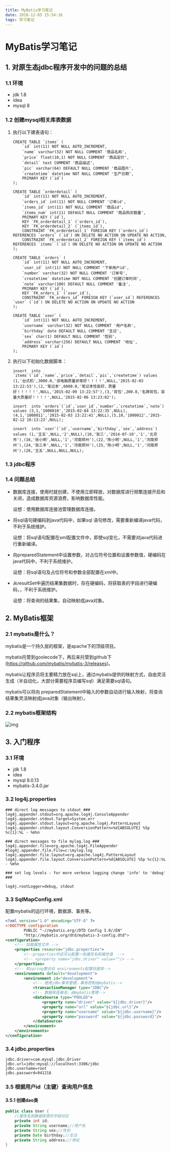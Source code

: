 ```yaml
---
title: MyBatis学习笔记
date: 2018-12-05 15:54:16
tags: 学习笔记
---
```


# MyBatis学习笔记

## 1. 对原生态jdbc程序开发中的问题的总结

### 1.1 环境

- jdk 1.8
- idea
- mysql 8

### 1.2 创建mysql相关库表数据

1. 执行以下建表语句：

   ```mysql
   CREATE TABLE `items` (
       `id` int(11) NOT NULL AUTO_INCREMENT,
       `name` varchar(32) NOT NULL COMMENT '商品名称',
       `price` float(10,1) NOT NULL COMMENT '商品定价',
       `detail` text COMMENT '商品描述',
       `pic` varchar(64) DEFAULT NULL COMMENT '商品图片',
       `createtime` datetime NOT NULL COMMENT '生产日期',
       PRIMARY KEY (`id`)
   );
   
   CREATE TABLE `orderdetail` (
       `id` int(11) NOT NULL AUTO_INCREMENT,
       `orders_id` int(11) NOT NULL COMMENT '订单id',
       `items_id` int(11) NOT NULL COMMENT '商品id',
       `items_num` int(11) DEFAULT NULL COMMENT '商品购买数量',
       PRIMARY KEY (`id`),
       KEY `FK_orderdetail_1` (`orders_id`),
       KEY `FK_orderdetail_2` (`items_id`),
       CONSTRAINT `FK_orderdetail_1` FOREIGN KEY (`orders_id`) REFERENCES `orders` (`id`) ON DELETE NO ACTION ON UPDATE NO ACTION,
       CONSTRAINT `FK_orderdetail_2` FOREIGN KEY (`items_id`) REFERENCES `items` (`id`) ON DELETE NO ACTION ON UPDATE NO ACTION
   );
   
   CREATE TABLE `orders` (
       `id` int(11) NOT NULL AUTO_INCREMENT,
       `user_id` int(11) NOT NULL COMMENT '下单用户id',
       `number` varchar(32) NOT NULL COMMENT '订单号',
       `createtime` datetime NOT NULL COMMENT '创建订单时间',
       `note` varchar(100) DEFAULT NULL COMMENT '备注',
       PRIMARY KEY (`id`),
       KEY `FK_orders_1` (`user_id`),
       CONSTRAINT `FK_orders_id` FOREIGN KEY (`user_id`) REFERENCES `user` (`id`) ON DELETE NO ACTION ON UPDATE NO ACTION
   );
   
   CREATE TABLE `user` (
       `id` int(11) NOT NULL AUTO_INCREMENT,
       `username` varchar(32) NOT NULL COMMENT '用户名称',
       `birthday` date DEFAULT NULL COMMENT '生日',
       `sex` char(1) DEFAULT NULL COMMENT '性别',
       `address` varchar(256) DEFAULT NULL COMMENT '地址',
       PRIMARY KEY (`id`)
   );
   
   ```

2. 执行以下初始化数据脚本：

   ```mysql
   insert  into `items`(`id`,`name`,`price`,`detail`,`pic`,`createtime`) values (1,'台式机',3000.0,'该电脑质量非常好！！！！',NULL,'2015-02-03 13:22:53'),(2,'笔记本',6000.0,'笔记本性能好，质量好！！！！！',NULL,'2015-02-09 13:22:57'),(3,'背包',200.0,'名牌背包，容量大质量好！！！！',NULL,'2015-02-06 13:23:02');
   
   insert  into `orders`(`id`,`user_id`,`number`,`createtime`,`note`) values (3,1,'1000010','2015-02-04 13:22:35',NULL),(4,1,'1000011','2015-02-03 13:22:41',NULL),(5,10,'1000012','2015-02-12 16:13:23',NULL);
   
   insert  into `user`(`id`,`username`,`birthday`,`sex`,`address`) values (1,'王五',NULL,'2',NULL),(10,'张三','2014-07-10','1','北京市'),(16,'张小明',NULL,'1','河南郑州'),(22,'陈小明',NULL,'1','河南郑州'),(24,'张三丰',NULL,'1','河南郑州'),(25,'陈小明',NULL,'1','河南郑州'),(26,'王五',NULL,NULL,NULL);
   ```

### 1.3 jdbc程序

### 1.4 问题总结

- 数据库连接，使用时就创建，不使用立即释放，对数据库进行频繁连接开启和关闭，造成数据库资源浪费，影响数据库性能。

  设想：使用数据库连接池管理数据库连接。

- 将sql语句硬编码到java代码中，如果sql 语句修改，需要重新编译java代码，不利于系统维护。

  设想：将sql语句配置在xml配置文件中，即使sql变化，不需要对java代码进行重新编译。

- 向preparedStatement中设置参数，对占位符号位置和设置参数值，硬编码在java代码中，不利于系统维护。

  设想：将sql语句及占位符号和参数全部配置在xml中。

- 从resultSet中遍历结果集数据时，存在硬编码，将获取表的字段进行硬编码，，不利于系统维护。

  设想：将查询的结果集，自动映射成java对象。

## 2. MyBatis框架

### 2.1 mybatis是什么？

mybatis是一个持久层的框架，是apache下的顶级项目。

mybatis托管到goolecode下，再后来托管到github下(https://github.com/mybatis/mybatis-3/releases)。

mybatis让程序员将主要精力放在sql上，通过mybatis提供的映射方式，自由灵活生成（半自动化，大部分需要程序员编写sql）满足需要sql语句。

mybatis可以将向 preparedStatement中输入的参数自动进行输入映射，将查询结果集灵活映射成java对象（输出映射）。

### 2.2 mybatis框架结构

![img](file:///C:/Users/Xmoss/AppData/Local/Temp/msohtmlclip1/01/clip_image001.gif)

## 3. 入门程序

### 3.1 环境

- jdk 1.8
- idea
- mysql 8.0.13
- mybatis-3.4.0.jar

### 3.2 log4j.properties

```prop
### direct log messages to stdout ###
log4j.appender.stdout=org.apache.log4j.ConsoleAppender
log4j.appender.stdout.Target=System.err
log4j.appender.stdout.layout=org.apache.log4j.PatternLayout
log4j.appender.stdout.layout.ConversionPattern=%d{ABSOLUTE} %5p %c{1}:%L - %m%n

### direct messages to file mylog.log ###
log4j.appender.file=org.apache.log4j.FileAppender
#log4j.appender.file.File=c:\mylog.log
log4j.appender.file.layout=org.apache.log4j.PatternLayout
log4j.appender.file.layout.ConversionPattern=%d{ABSOLUTE} %5p %c{1}:%L - %m%n

### set log levels - for more verbose logging change 'info' to 'debug' ###

log4j.rootLogger=debug, stdout
```

### 3.3 SqlMapConfig.xml

配置mybatis的运行环境，数据源、事务等。

```xml
<?xml version="1.0" encoding="UTF-8" ?>
<!DOCTYPE configuration
        PUBLIC "-//mybatis.org//DTD Config 3.0//EN"
        "http://mybatis.org/dtd/mybatis-3-config.dtd">
<configuration>
    <!-- 加载属性文件 -->
    <properties resource="jdbc.properties">
        <!--properties中还可以配置一些属性名和属性值  -->
        <!-- <property name="jdbc.driver" value=""/> -->
    </properties>
    <!-- 和spring整合后 environments配置将废除-->
    <environments default="development">
        <environment id="development">
            <!-- 使用jdbc事务管理，事务控制由mybatis-->
            <transactionManager type="JDBC"/>
            <!-- 数据库连接池，由mybatis管理-->
            <dataSource type="POOLED">
                <property name="driver" value="${jdbc.driver}"/>
                <property name="url" value="${jdbc.url}"/>
                <property name="username" value="${jdbc.username}"/>
                <property name="password" value="${jdbc.password}"/>
            </dataSource>
        </environment>
    </environments>
</configuration>
```

### 3.4 jdbc.properties

```properties
jdbc.driver=com.mysql.jdbc.Driver
jdbc.url=jdbc:mysql://localhost:3306/jdbc
jdbc.username=root
jdbc.password=941218
```

### 3.5 根据用户id（主键）查询用户信息

#### 3.5.1 创建dao类

```java
public class User {
    //属性名和数据库表的字段对应
    private int id;
    private String username;//用户名
    private String sex;//性别
    private Date birthday;//生日
    private String address;//地址
}
```